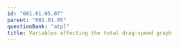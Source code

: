 ```yaml
---
id: "081.01.05.07"
parent: "081.01.05"
questionBank: "atpl"
title: Variables affecting the total drag-speed graph
---
```


